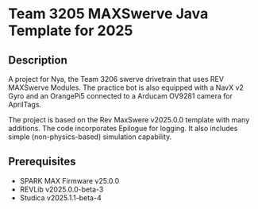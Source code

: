# Team 3205 MAXSwerve Java Template for 2025

## Description

A project for Nya, the Team 3206 swerve drivetrain that uses REV MAXSwerve Modules. The practice bot is also equipped with a NavX v2 Gyro and an OrangePi5 connected to a Arducam OV9281 camera for AprilTags.

The project is based on the Rev MaxSwere v2025.0.0 template with many additions. The code incorporates Epilogue for logging. It also includes simple (non-physics-based) simulation capability. 

## Prerequisites

* SPARK MAX Firmware v25.0.0
* REVLib v2025.0.0-beta-3
* Studica v2025.1.1-beta-4


